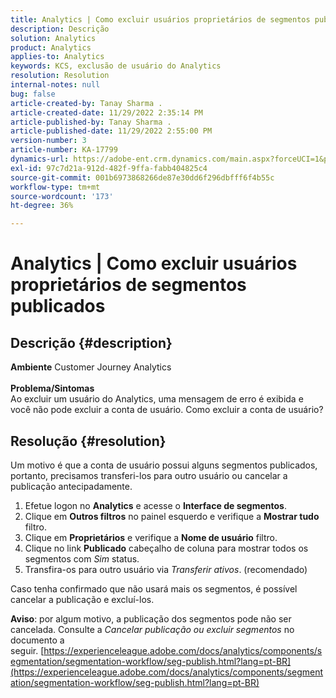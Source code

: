 ```yaml
---
title: Analytics | Como excluir usuários proprietários de segmentos publicados
description: Descrição
solution: Analytics
product: Analytics
applies-to: Analytics
keywords: KCS, exclusão de usuário do Analytics
resolution: Resolution
internal-notes: null
bug: false
article-created-by: Tanay Sharma .
article-created-date: 11/29/2022 2:35:14 PM
article-published-by: Tanay Sharma .
article-published-date: 11/29/2022 2:55:00 PM
version-number: 3
article-number: KA-17799
dynamics-url: https://adobe-ent.crm.dynamics.com/main.aspx?forceUCI=1&pagetype=entityrecord&etn=knowledgearticle&id=1db12f03-f36f-ed11-9562-6045bd006239
exl-id: 97c7d21a-912d-482f-9ffa-fabb404825c4
source-git-commit: 001b6973868266de87e30dd6f296dbfff6f4b55c
workflow-type: tm+mt
source-wordcount: '173'
ht-degree: 36%

---
```


# Analytics | Como excluir usuários proprietários de segmentos publicados

## Descrição {#description}

<b>Ambiente</b>
Customer Journey Analytics
<br> <br><b>Problema/Sintomas</b><br>Ao excluir um usuário do Analytics, uma mensagem de erro é exibida e você não pode excluir a conta de usuário. Como excluir a conta de usuário?<br>

## Resolução {#resolution}




Um motivo é que a conta de usuário possui alguns segmentos publicados, portanto, precisamos transferi-los para outro usuário ou cancelar a publicação antecipadamente.

1. Efetue logon no <b>Analytics</b> e acesse o <b>Interface de segmentos</b>.
2. Clique em <b>Outros filtros</b> no painel esquerdo e verifique a <b>Mostrar tudo</b> filtro.
3. Clique em <b>Proprietários</b> e verifique a <b>Nome de usuário</b> filtro.
4. Clique no link <b>Publicado</b> cabeçalho de coluna para mostrar todos os segmentos com *Sim* status.
5. Transfira-os para outro usuário via *Transferir ativos*. (recomendado)


Caso tenha confirmado que não usará mais os segmentos, é possível cancelar a publicação e excluí-los.



<b>Aviso</b>: por algum motivo, a publicação dos segmentos pode não ser cancelada. Consulte a *Cancelar publicação ou excluir segmentos* no documento a seguir. [https://experienceleague.adobe.com/docs/analytics/components/segmentation/segmentation-workflow/seg-publish.html?lang=pt-BR](https://experienceleague.adobe.com/docs/analytics/components/segmentation/segmentation-workflow/seg-publish.html?lang=pt-BR)
